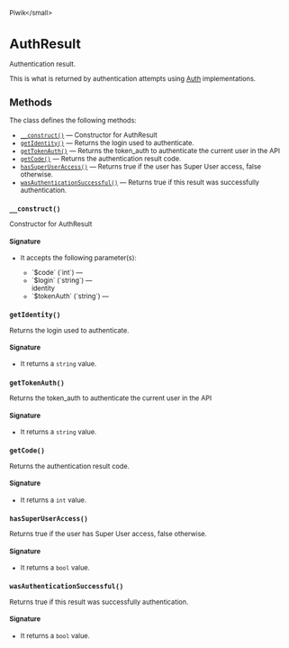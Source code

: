 <small>Piwik\</small>

AuthResult
==========

Authentication result.

This is what is returned by authentication attempts using [Auth](/api-reference/Piwik/Auth)
implementations.

Methods
-------

The class defines the following methods:

- [`__construct()`](#__construct) &mdash; Constructor for AuthResult
- [`getIdentity()`](#getidentity) &mdash; Returns the login used to authenticate.
- [`getTokenAuth()`](#gettokenauth) &mdash; Returns the token_auth to authenticate the current user in the API
- [`getCode()`](#getcode) &mdash; Returns the authentication result code.
- [`hasSuperUserAccess()`](#hassuperuseraccess) &mdash; Returns true if the user has Super User access, false otherwise.
- [`wasAuthenticationSuccessful()`](#wasauthenticationsuccessful) &mdash; Returns true if this result was successfully authentication.

<a name="__construct" id="__construct"></a>
<a name="__construct" id="__construct"></a>
### `__construct()`

Constructor for AuthResult

#### Signature

-  It accepts the following parameter(s):

   <ul>
   <li>
      <div markdown="1" class="parameter">
      `$code` (`int`) &mdash;

      <div markdown="1" class="param-desc"></div>

      <div style="clear:both;"/>

      </div>
   </li>
   <li>
      <div markdown="1" class="parameter">
      `$login` (`string`) &mdash;

      <div markdown="1" class="param-desc"> identity</div>

      <div style="clear:both;"/>

      </div>
   </li>
   <li>
      <div markdown="1" class="parameter">
      `$tokenAuth` (`string`) &mdash;

      <div markdown="1" class="param-desc"></div>

      <div style="clear:both;"/>

      </div>
   </li>
   </ul>

<a name="getidentity" id="getidentity"></a>
<a name="getIdentity" id="getIdentity"></a>
### `getIdentity()`

Returns the login used to authenticate.

#### Signature

- It returns a `string` value.

<a name="gettokenauth" id="gettokenauth"></a>
<a name="getTokenAuth" id="getTokenAuth"></a>
### `getTokenAuth()`

Returns the token_auth to authenticate the current user in the API

#### Signature

- It returns a `string` value.

<a name="getcode" id="getcode"></a>
<a name="getCode" id="getCode"></a>
### `getCode()`

Returns the authentication result code.

#### Signature

- It returns a `int` value.

<a name="hassuperuseraccess" id="hassuperuseraccess"></a>
<a name="hasSuperUserAccess" id="hasSuperUserAccess"></a>
### `hasSuperUserAccess()`

Returns true if the user has Super User access, false otherwise.

#### Signature

- It returns a `bool` value.

<a name="wasauthenticationsuccessful" id="wasauthenticationsuccessful"></a>
<a name="wasAuthenticationSuccessful" id="wasAuthenticationSuccessful"></a>
### `wasAuthenticationSuccessful()`

Returns true if this result was successfully authentication.

#### Signature

- It returns a `bool` value.

